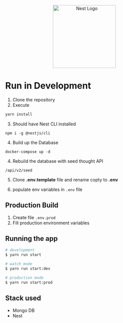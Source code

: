 <p align="center">
  <a href="http://nestjs.com/" target="blank"><img src="https://nestjs.com/img/logo-small.svg" width="200" alt="Nest Logo" /></a>
</p>

# Run in Development
1. Clone the repository
2. Execute
```bash
yarn install
```
3. Should have Nest CLI installed
```
npm i -g @nestjs/cli
```
4. Build up the Database
```
docker-compose up -d
```
4. Rebuild the database with seed thought API
```
/api/v2/seed
```
5. Clone __.env.template__ file and rename copty to __.env__

5. populate env variables in ```.env``` file

## Production Build
1. Create file ```.env.prod```
2. Fill production environment variables

## Running the app

```bash
# development
$ yarn run start

# watch mode
$ yarn run start:dev

# production mode
$ yarn run start:prod
```
## Stack used
* Mongo DB
* Nest
